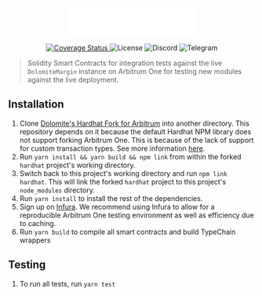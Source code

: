 <p align="center">
<img src="./dolomite-logo.png" width="256" />
</p>

<div align="center">
  <a href='https://coveralls.io/github/dolomite-exchange/dolomite-margin-modules?branch=master'>
    <img src='https://coveralls.io/repos/github/dolomite-exchange/dolomite-margin-modules/badge.svg?branch=master&longCache=false' alt='Coverage Status' />
  </a>
  <a href='https://github.com/dolomite-exchange/dolomite-margin-modules/blob/master/LICENSE' style="text-decoration:none;">
    <img src='https://img.shields.io/badge/GPL--2.0-llicense-red?longCache=true' alt='License' />
  </a>
  <a href='https://discord.com/invite/uDRzrB2YgP' style="text-decoration:none;">
    <img src='https://img.shields.io/badge/chat-on%20discord-7289DA.svg?longCache=true' alt='Discord' />
  </a>
  <a href='https://t.me/dolomite_official' style="text-decoration:none;">
    <img src='https://img.shields.io/badge/chat-on%20telegram-9cf.svg?longCache=true' alt='Telegram' />
  </a>
</div>

> Solidity Smart Contracts for integration tests against the live `DolomiteMargin` instance on Arbitrum One for
testing new modules against the live deployment.

## Installation

1. Clone [Dolomite's Hardhat Fork for Arbitrum](https://github.com/dolomite-exchange/hardhat) into another directory.
This repository depends on it because the default Hardhat NPM library does not support forking Arbitrum One. This is
because of the lack of support for custom transaction types. See more information 
[here](https://github.com/NomicFoundation/hardhat/pull/3260). 
2. Run `yarn install && yarn build && npm link` from within the forked `hardhat` project's working directory.
3. Switch back to this project's working directory and run `npm link hardhat`. This will link the forked `hardhat` 
project to this project's `node_modules` directory. 
4. Run `yarn install` to install the rest of the dependencies.
5. Sign up on [Infura](https://infura.io/register). We recommend using Infura to allow for a reproducible Arbitrum One
   testing environment as well as efficiency due to caching.
6. Run `yarn build` to compile all smart contracts and build TypeChain wrappers

## Testing

1. To run all tests, run `yarn test`
